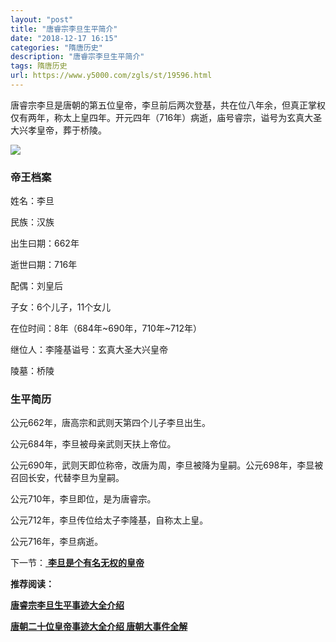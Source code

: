 ```yaml
---
layout: "post"
title: "唐睿宗李旦生平简介"
date: "2018-12-17 16:15"
categories: "隋唐历史"
description: "唐睿宗李旦生平简介"
tags: 隋唐历史
url: https://www.y5000.com/zgls/st/19596.html
---
```






唐睿宗李旦是唐朝的第五位皇帝，李旦前后两次登基，共在位八年余，但真正掌权仅有两年，称太上皇四年。开元四年（716年）病逝，庙号睿宗，谥号为玄真大圣大兴孝皇帝，葬于桥陵。

![](https://img.y5000.com/uploads/allimg/170421/8-1F4211H43T01.jpg)

###  帝王档案

姓名：李旦

民族：汉族

出生曰期：662年

逝世曰期：716年

配偶：刘皇后

子女：6个儿子，11个女儿

在位时间：8年（684年~690年，710年~712年）

继位人：李隆基谥号：玄真大圣大兴皇帝

陵墓：桥陵

###  生平简历

公元662年，唐高宗和武则天第四个儿子李旦出生。

公元684年，李旦被母亲武则天扶上帝位。

公元690年，武则天即位称帝，改唐为周，李旦被降为皇嗣。公元698年，李显被召回长安，代替李旦为皇嗣。

公元710年，李旦即位，是为唐睿宗。

公元712年，李旦传位给太子李隆基，自称太上皇。

公元716年，李旦病逝。

下一节：[ **李旦是个有名无权的皇帝**](https://www.y5000.com/zgls/st/19597.html)

**推荐阅读：**

[**唐睿宗李旦生平事迹大全介绍**](https://www.y5000.com/zgls/19675.html)

[**唐朝二十位皇帝事迹大全介绍 唐朝大事件全解**](https://www.y5000.com/zgls/st/19949.html)
